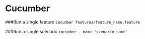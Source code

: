 # Cucumber

###Run a single feature
`cucumber features/feature_name.feature`

###Run a single scenario
`cucumber --name "scenario name"`